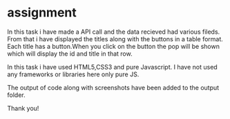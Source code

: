 # assignment

In this task i have made a API call and the data recieved had various fileds.
From that i have displayed the titles along with the buttons in a table format.
Each title has a button.When you click on the button the pop will be shown which will display the id and title in that row.

In this task i have used HTML5,CSS3 and pure Javascript.
I have not used any frameworks or libraries here only pure JS.

The output of code along with screenshots have been added to the output folder.

Thank you!
